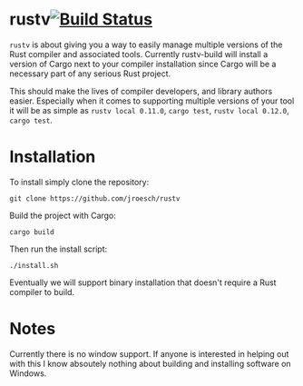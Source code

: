 rustv[![Build Status](https://secure.travis-ci.org/jroesch/rustv.png)](http://travis-ci.org/jroesch/rustv)
======
`rustv` is about giving you a way to easily manage multiple versions of the
Rust compiler and associated tools. Currently rustv-build will install a
version of Cargo next to your compiler installation since Cargo will be
a necessary part of any serious Rust project.

This should make the lives of compiler developers, and library authors easier.
Especially when it comes to supporting multiple versions of your tool it will be
as simple as `rustv local 0.11.0`, `cargo test`, `rustv local 0.12.0`,
`cargo test`.

# Installation
To install simply clone the repository: 
```
git clone https://github.com/jroesch/rustv
```

Build the project with Cargo:
```
cargo build
```

Then run the install script:
```
./install.sh
```

Eventually we will support binary installation that doesn't require a Rust compiler to build.

# Notes
Currently there is no window support. If anyone is interested in helping out with this I know
absoutely nothing about building and installing software on Windows.
